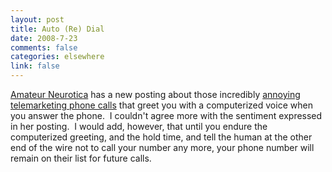 ```yaml
--- 
layout: post
title: Auto (Re) Dial
date: 2008-7-23
comments: false
categories: elsewhere
link: false
---
```

<a title="Amateur Neurotica" href="http://www.amateurneurotica.com">Amateur Neurotica</a> has a new posting about those incredibly <a title="The Wonders of Technology" href="http://www.amateurneurotica.com/archives/the-wonders-of-technology">annoying telemarketing phone calls</a> that greet you with a computerized voice when you answer the phone.  I couldn't agree more with the sentiment expressed in her posting.  I would add, however, that until you endure the computerized greeting, and the hold time, and tell the human at the other end of the wire not to call your number any more, your phone number will remain on their list for future calls.
